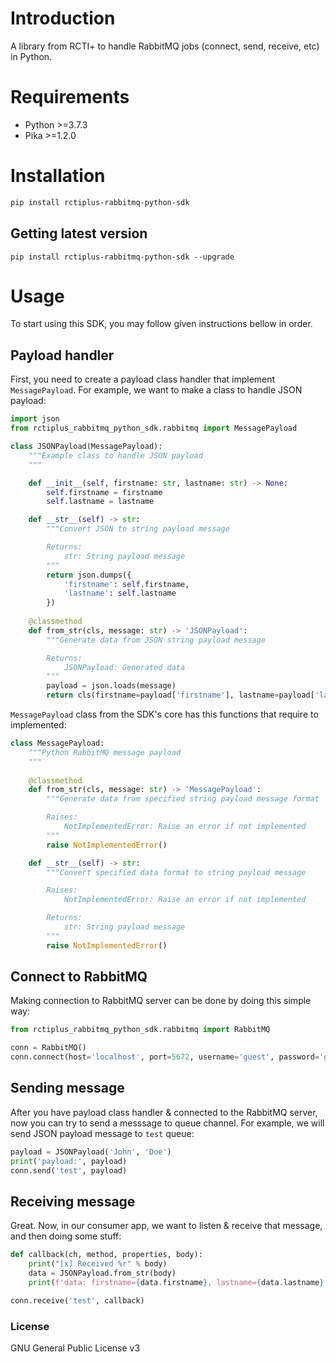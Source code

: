 # Introduction

A library from RCTI+ to handle RabbitMQ jobs (connect, send, receive, etc) in Python.

# Requirements

- Python >=3.7.3
- Pika >=1.2.0

# Installation

```bash
pip install rctiplus-rabbitmq-python-sdk
```

## Getting latest version

```
pip install rctiplus-rabbitmq-python-sdk --upgrade
```

# Usage

To start using this SDK, you may follow given instructions bellow in order.

## Payload handler

First, you need to create a payload class handler that implement `MessagePayload`. For example, we want to make a class to handle JSON payload:

```python
import json
from rctiplus_rabbitmq_python_sdk.rabbitmq import MessagePayload

class JSONPayload(MessagePayload):
    """Example class to handle JSON payload
    """

    def __init__(self, firstname: str, lastname: str) -> None:
        self.firstname = firstname
        self.lastname = lastname

    def __str__(self) -> str:
        """Convert JSON to string payload message

        Returns:
            str: String payload message
        """
        return json.dumps({
            'firstname': self.firstname,
            'lastname': self.lastname
        })
    
    @classmethod
    def from_str(cls, message: str) -> 'JSONPayload':
        """Generate data from JSON string payload message

        Returns:
            JSONPayload: Generated data
        """
        payload = json.loads(message)
        return cls(firstname=payload['firstname'], lastname=payload['lastname'])
```

`MessagePayload` class from the SDK's core has this functions that require to implemented:

```python
class MessagePayload:
    """Python RabbitMQ message payload
    """
    
    @classmethod
    def from_str(cls, message: str) -> 'MessagePayload':
        """Generate data from specified string payload message format

        Raises:
            NotImplementedError: Raise an error if not implemented
        """
        raise NotImplementedError()

    def __str__(self) -> str:
        """Convert specified data format to string payload message

        Raises:
            NotImplementedError: Raise an error if not implemented

        Returns:
            str: String payload message
        """
        raise NotImplementedError()
```

## Connect to RabbitMQ

Making connection to RabbitMQ server can be done by doing this simple way:

```python
from rctiplus_rabbitmq_python_sdk.rabbitmq import RabbitMQ

conn = RabbitMQ()
conn.connect(host='localhost', port=5672, username='guest', password='guest')
```

## Sending message

After you have payload class handler & connected to the RabbitMQ server, now you can try to send a messsage to queue channel. For example, we will send JSON payload message to `test` queue:

```python
payload = JSONPayload('John', 'Doe')
print('payload:', payload)
conn.send('test', payload)
```

## Receiving message

Great. Now, in our consumer app, we want to listen & receive that message, and then doing some stuff:

```python
def callback(ch, method, properties, body):
    print("[x] Received %r" % body)
    data = JSONPayload.from_str(body)
    print(f'data: firstname={data.firstname}, lastname={data.lastname}')

conn.receive('test', callback)
```

### License
GNU General Public License v3